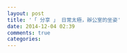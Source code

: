 ```yaml
---
layout: post
title: '「 分享 」 日常太極，辦公室的坐姿'
date: 2014-12-04 02:39
comments: true
categories: 
---
```

